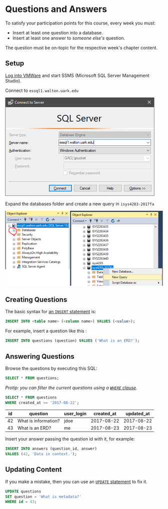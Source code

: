 # Questions and Answers

To satisfy your participation points for this course,
every week you must:

* Insert at least one question into a database.
* Insert at least one answer to *someone else's* question.

The question must be on-topic for the respective week's chapter content.

## Setup

[Log into VMWare][7] and start SSMS (Microsoft SQL Server Management Studio).

Connect to `essql1.walton.uark.edu`

![screenshot of connection][10]

Expand the databases folder and create a new query in `isys4283-2017fa`

![screenshot of using database][11]

## Creating Questions

The basic syntax for [an `INSERT` statement][8] is:

```sql
INSERT INTO <table name> (<column name>) VALUES (<value>);
```

For example, insert a question like this :

```sql
INSERT INTO questions (question) VALUES ('What is an ERD?');
```

## Answering Questions

Browse the questions by executing this SQL:

```sql
SELECT * FROM questions;
```

*Protip: you can filter the current questions using a [`WHERE` clause][6].*

```sql
SELECT * FROM questions
WHERE created_at >= '2017-08-22';
```

| id | question             | user_login | created_at | updated_at |
| -- | -------------------- | ---------- | ---------- | ---------- |
| 42 | What is information? | jdoe       | 2017-08-22 | 2017-08-22 |
| 43 | What is an ERD?      | me         | 2017-08-23 | 2017-08-23 |

Insert your answer passing the question id with it, for example:

```sql
INSERT INTO answers (question_id, answer)
VALUES (42, 'Data in context.');
```

## Updating Content

If you make a mistake, then you can use an [`UPDATE` statement][9] to fix it.

```sql
UPDATE questions
SET question = 'What is metadata?'
WHERE id = 43;
```

[6]:http://www.w3schools.com/sql/sql_where.asp
[7]:https://waltonlab.uark.edu/
[8]:http://www.w3schools.com/sql/sql_insert.asp
[9]:https://www.w3schools.com/SQL/sql_update.asp
[10]:./docs/images/connect.png
[11]:./docs/images/use_db.png
